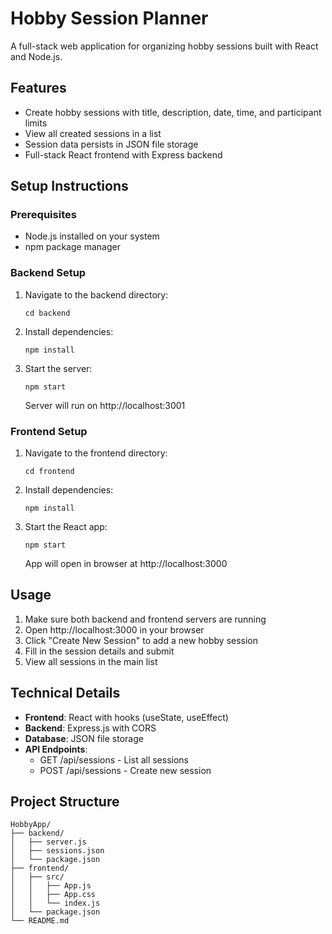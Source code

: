 # Hobby Session Planner

A full-stack web application for organizing hobby sessions built with React and Node.js.

## Features

- Create hobby sessions with title, description, date, time, and participant limits
- View all created sessions in a list
- Session data persists in JSON file storage
- Full-stack React frontend with Express backend

## Setup Instructions

### Prerequisites
- Node.js installed on your system
- npm package manager

### Backend Setup
1. Navigate to the backend directory:
   ```
   cd backend
   ```
2. Install dependencies:
   ```
   npm install
   ```
3. Start the server:
   ```
   npm start
   ```
   Server will run on http://localhost:3001

### Frontend Setup
1. Navigate to the frontend directory:
   ```
   cd frontend
   ```
2. Install dependencies:
   ```
   npm install
   ```
3. Start the React app:
   ```
   npm start
   ```
   App will open in browser at http://localhost:3000

## Usage

1. Make sure both backend and frontend servers are running
2. Open http://localhost:3000 in your browser
3. Click "Create New Session" to add a new hobby session
4. Fill in the session details and submit
5. View all sessions in the main list

## Technical Details

- **Frontend**: React with hooks (useState, useEffect)
- **Backend**: Express.js with CORS
- **Database**: JSON file storage
- **API Endpoints**: 
  - GET /api/sessions - List all sessions
  - POST /api/sessions - Create new session

## Project Structure
```
HobbyApp/
├── backend/
│   ├── server.js
│   ├── sessions.json
│   └── package.json
├── frontend/
│   ├── src/
│   │   ├── App.js
│   │   ├── App.css
│   │   └── index.js
│   └── package.json
└── README.md
```
